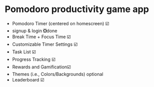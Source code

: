 # Pomodoro productivity game app
- Pomodoro Timer (centered on homescreen)  ☑️
- signup & login ❎done
- Break Time + Focus Time ☑️
- Customizable Timer Settings ☑️
- Task List ☑️ 
- Progress Tracking ☑️
- Rewards and Gamification☑️
- Themes (i.e., Colors/Backgrounds) optional
- Leaderboard ☑️


 